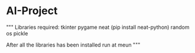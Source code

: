 # AI-Project
"""
Libraries required:
tkinter
pygame
neat  (pip install neat-python)
random
os
pickle

After all the libraries has been installed run at meun
"""
